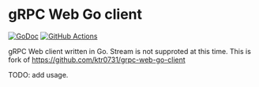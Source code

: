 # gRPC Web Go client
[![GoDoc](https://godoc.org/github.com/stdll00/grpc-web-go-client/grpcweb?status.svg)](https://godoc.org/github.com/stdll00/grpc-web-go-client/grpcweb)
[![GitHub Actions](https://github.com/stdll00/grpc-web-go-client/workflows/main/badge.svg)](https://github.com/stdll00/grpc-web-go-client/actions)  

gRPC Web client written in Go. Stream is not supproted at this time.
This is fork of https://github.com/ktr0731/grpc-web-go-client 


TODO: add usage.
